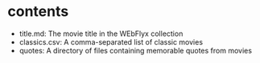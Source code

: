 # contents

* title.md: The movie title in the WEbFlyx collection
* classics.csv: A comma-separated list of classic movies
* quotes: A directory of files containing memorable quotes from movies
